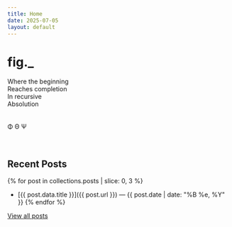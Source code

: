 ```yaml
---
title: Home
date: 2025-07-05
layout: default
---
```


# fig._

Where the beginning<br>
Reaches completion<br>
In recursive<br>
Absolution<br>
<br>
<br>
Φ Θ Ψ<br>
<br>
<br>

## Recent Posts

{% for post in collections.posts | slice: 0, 3 %}
- [{{ post.data.title }}]({{ post.url }}) — {{ post.date | date: "%B %e, %Y" }}
{% endfor %}

[View all posts](/posts)